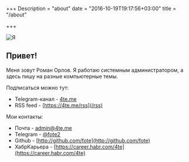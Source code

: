 +++
Description = "about"
date = "2016-10-19T19:17:56+03:00"
title = "/about"

+++

![Я](/img/orlov.jpg)


## Привет!

Меня зовут Роман Орлов. Я работаю системным администратором, а здесь пишу на разные компьютерные темы.

Подписаться можно тут:

* Telegram-канал - [4te.me](https://t.me/blog_4te_me)
* RSS feed - [https://4te.me/rss](/rss)


Мои контакты:

* Почта - [admin@4te.me](mailto:admin@4te.me)
* Telegram - [@fote2](https://t.me/fote2)
* Github - [http://github.com/fote](http://github.com/fote)
* ХабрКарьера - [https://career.habr.com/4te](https://career.habr.com/4te)
